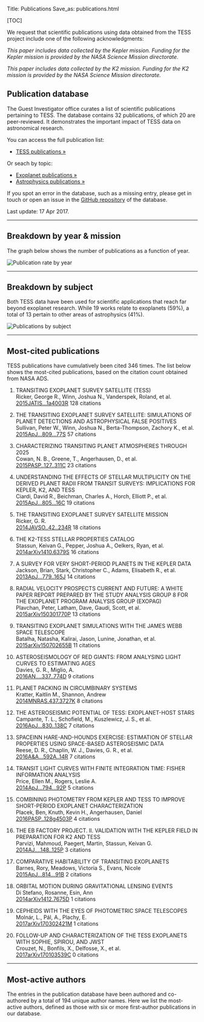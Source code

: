 Title: Publications
Save_as: publications.html

[TOC]

We request that scientific publications using data obtained from the TESS project include one of the following acknowledgments:

*This paper includes data collected by the Kepler mission. Funding for
the Kepler mission is provided by the NASA Science Mission
directorate.*

*This paper includes data collected by the K2 mission. Funding for
the K2 mission is provided by the NASA Science Mission
directorate.*

## Publication database

The Guest Investigator office curates a list of scientific publications
pertaining to TESS.
The database contains 32 publications,
of which 20 are peer-reviewed.
It demonstrates the important impact of TESS data
on astronomical research.

You can access the full publication list:

 * <a href="tpub.html">TESS publications &raquo;</a>

Or seach by topic:

 * <a href="tpub-exoplanets.html">Exoplanet publications &raquo;</a>
 * <a href="tpub-astrophysics.html">Astrophysics publications &raquo;</a>

If you spot an error in the database, such as a missing entry,
please get in touch or open an issue in the <a href="https://github.com/tessgi/tpub">GitHub repository</a> of the database.

Last update: 17 Apr 2017.

<hr/>

## Breakdown by year & mission

The graph below shows the number of publications as a function
of year.

![Publication rate by year]({filename}/images/tpub/tpub-publication-rate.png)

<hr/>

## Breakdown by subject

Both TESS data have been used for scientific applications
that reach far beyond exoplanet research.
While 19 works relate to exoplanets
(59%),
a total of 13
pertain to other areas of astrophysics
(41%).


![Publications by subject]({filename}/images/tpub/tpub-piechart.png)

<hr/>

## Most-cited publications

TESS publications have cumulatively been cited
346 times.
The list below shows the most-cited publications,
based on the citation count obtained from NASA ADS.


1. TRANSITING EXOPLANET SURVEY SATELLITE (TESS)  
Ricker, George R., Winn, Joshua N., Vanderspek, Roland, et al.    
[2015JATIS...1a4003R](http://adsabs.harvard.edu/abs/2015JATIS...1a4003R)
<span class="badge">128 citations</span>

2. THE TRANSITING EXOPLANET SURVEY SATELLITE: SIMULATIONS OF PLANET DETECTIONS AND ASTROPHYSICAL FALSE POSITIVES  
Sullivan, Peter W., Winn, Joshua N., Berta-Thompson, Zachory K., et al.    
[2015ApJ...809...77S](http://adsabs.harvard.edu/abs/2015ApJ...809...77S)
<span class="badge">57 citations</span>

3. CHARACTERIZING TRANSITING PLANET ATMOSPHERES THROUGH 2025  
Cowan, N. B., Greene, T., Angerhausen, D., et al.    
[2015PASP..127..311C](http://adsabs.harvard.edu/abs/2015PASP..127..311C)
<span class="badge">23 citations</span>

4. UNDERSTANDING THE EFFECTS OF STELLAR MULTIPLICITY ON THE DERIVED PLANET RADII FROM TRANSIT SURVEYS: IMPLICATIONS FOR KEPLER, K2, AND TESS  
Ciardi, David R., Beichman, Charles A., Horch, Elliott P., et al.    
[2015ApJ...805...16C](http://adsabs.harvard.edu/abs/2015ApJ...805...16C)
<span class="badge">19 citations</span>

5. THE TRANSITING EXOPLANET SURVEY SATELLITE MISSION  
Ricker, G. R.    
[2014JAVSO..42..234R](http://adsabs.harvard.edu/abs/2014JAVSO..42..234R)
<span class="badge">18 citations</span>

6. THE K2-TESS STELLAR PROPERTIES CATALOG  
Stassun, Keivan G., Pepper, Joshua A., Oelkers, Ryan, et al.    
[2014arXiv1410.6379S](http://adsabs.harvard.edu/abs/2014arXiv1410.6379S)
<span class="badge">16 citations</span>

7. A SURVEY FOR VERY SHORT-PERIOD PLANETS IN THE KEPLER DATA  
Jackson, Brian, Stark, Christopher C., Adams, Elisabeth R., et al.    
[2013ApJ...779..165J](http://adsabs.harvard.edu/abs/2013ApJ...779..165J)
<span class="badge">14 citations</span>

8. RADIAL VELOCITY PROSPECTS CURRENT AND FUTURE: A WHITE PAPER REPORT PREPARED BY THE STUDY ANALYSIS GROUP 8 FOR THE EXOPLANET PROGRAM ANALYSIS GROUP (EXOPAG)  
Plavchan, Peter, Latham, Dave, Gaudi, Scott, et al.    
[2015arXiv150301770P](http://adsabs.harvard.edu/abs/2015arXiv150301770P)
<span class="badge">13 citations</span>

9. TRANSITING EXOPLANET SIMULATIONS WITH THE JAMES WEBB SPACE TELESCOPE  
Batalha, Natasha, Kalirai, Jason, Lunine, Jonathan, et al.    
[2015arXiv150702655B](http://adsabs.harvard.edu/abs/2015arXiv150702655B)
<span class="badge">11 citations</span>

10. ASTEROSEISMOLOGY OF RED GIANTS: FROM ANALYSING LIGHT CURVES TO ESTIMATING AGES  
Davies, G. R., Miglio, A.    
[2016AN....337..774D](http://adsabs.harvard.edu/abs/2016AN....337..774D)
<span class="badge">9 citations</span>

11. PLANET PACKING IN CIRCUMBINARY SYSTEMS  
Kratter, Kaitlin M., Shannon, Andrew    
[2014MNRAS.437.3727K](http://adsabs.harvard.edu/abs/2014MNRAS.437.3727K)
<span class="badge">8 citations</span>

12. THE ASTEROSEISMIC POTENTIAL OF TESS: EXOPLANET-HOST STARS  
Campante, T. L., Schofield, M., Kuszlewicz, J. S., et al.    
[2016ApJ...830..138C](http://adsabs.harvard.edu/abs/2016ApJ...830..138C)
<span class="badge">7 citations</span>

13. SPACEINN HARE-AND-HOUNDS EXERCISE: ESTIMATION OF STELLAR PROPERTIES USING SPACE-BASED ASTEROSEISMIC DATA  
Reese, D. R., Chaplin, W. J., Davies, G. R., et al.    
[2016A&A...592A..14R](http://adsabs.harvard.edu/abs/2016A&A...592A..14R)
<span class="badge">7 citations</span>

14. TRANSIT LIGHT CURVES WITH FINITE INTEGRATION TIME: FISHER INFORMATION ANALYSIS  
Price, Ellen M., Rogers, Leslie A.    
[2014ApJ...794...92P](http://adsabs.harvard.edu/abs/2014ApJ...794...92P)
<span class="badge">5 citations</span>

15. COMBINING PHOTOMETRY FROM KEPLER AND TESS TO IMPROVE SHORT-PERIOD EXOPLANET CHARACTERIZATION  
Placek, Ben, Knuth, Kevin H., Angerhausen, Daniel    
[2016PASP..128g4503P](http://adsabs.harvard.edu/abs/2016PASP..128g4503P)
<span class="badge">4 citations</span>

16. THE EB FACTORY PROJECT. II. VALIDATION WITH THE KEPLER FIELD IN PREPARATION FOR K2 AND TESS  
Parvizi, Mahmoud, Paegert, Martin, Stassun, Keivan G.    
[2014AJ....148..125P](http://adsabs.harvard.edu/abs/2014AJ....148..125P)
<span class="badge">3 citations</span>

17. COMPARATIVE HABITABILITY OF TRANSITING EXOPLANETS  
Barnes, Rory, Meadows, Victoria S., Evans, Nicole    
[2015ApJ...814...91B](http://adsabs.harvard.edu/abs/2015ApJ...814...91B)
<span class="badge">2 citations</span>

18. ORBITAL MOTION DURING GRAVITATIONAL LENSING EVENTS  
Di Stefano, Rosanne, Esin, Ann    
[2014arXiv1412.7675D](http://adsabs.harvard.edu/abs/2014arXiv1412.7675D)
<span class="badge">1 citations</span>

19. CEPHEIDS WITH THE EYES OF PHOTOMETRIC SPACE TELESCOPES  
Molnár, L., Pál, A., Plachy, E.    
[2017arXiv170302421M](http://adsabs.harvard.edu/abs/2017arXiv170302421M)
<span class="badge">1 citations</span>

20. FOLLOW-UP AND CHARACTERIZATION OF THE TESS EXOPLANETS WITH SOPHIE, SPIROU, AND JWST  
Crouzet, N., Bonfils, X., Delfosse, X., et al.    
[2017arXiv170103539C](http://adsabs.harvard.edu/abs/2017arXiv170103539C)
<span class="badge">0 citations</span>
<hr/>

<!-- 
## Most-read publications

The read count shown below is obtained from the ADS API
and indicates the number of times the article has been downloaded
within the last 90 days.

<hr/>

-->

## Most-active authors

The entries in the publication database have been authored and co-authored
by a total of 194 unique author names.
Here we list the most-active authors, defined as those with six or more first-author publications in our database.


